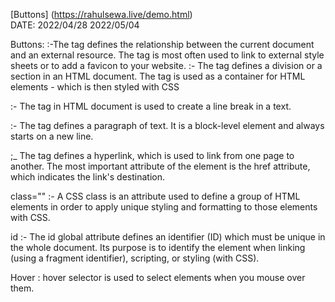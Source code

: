 
[Buttons] (https://rahulsewa.live/demo.html)
<br>
DATE: 2022/04/28  2022/05/04


 Buttons:
:-The tag defines the relationship between the current document and an external resource. The tag is most often used to link to external style sheets or to add a favicon to your website.
:- The tag defines a division or a section in an HTML document. The
tag is used as a container for HTML elements - which is then styled with CSS

:- The tag in HTML document is used to create a line break in a text.

:- The tag defines a paragraph of text. It is a block-level element and always starts on a new line.

;_ The tag defines a hyperlink, which is used to link from one page to another. The most important attribute of the element is the href attribute, which indicates the link's destination.

class="" :- A CSS class is an attribute used to define a group of HTML elements in order to apply unique styling and formatting to those elements with CSS.

id :- The id global attribute defines an identifier (ID) which must be unique in the whole document. Its purpose is to identify the element when linking (using a fragment identifier), scripting, or styling (with CSS).

Hover :
 hover selector is used to select elements when you mouse over them.
 
